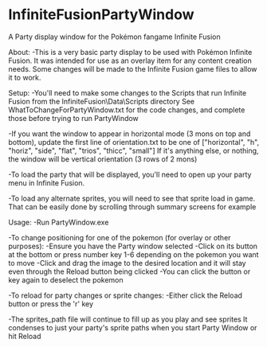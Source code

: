 # InfiniteFusionPartyWindow
A Party display window for the Pokémon fangame Infinite Fusion

About:
	-This is a very basic party display to be used with Pokémon Infinite Fusion. It was intended for use as an overlay item
		for any content creation needs. Some changes will be made to the Infinite Fusion game files to allow it to work.


Setup:
 -You'll need to make some changes to the Scripts that run Infinite Fusion from the InfiniteFusion\Data\Scripts directory
		See WhatToChangeForPartyWindow.txt for the code changes, and complete those before trying to run PartyWindow
	
 -If you want the window to appear in horizontal mode (3 mons on top and bottom), update the first line of orientation.txt to 
       be one of ["horizontal", "h", "horiz", "side", "flat", "trios", "thicc", "small"]
	        If it's anything else, or nothing, the window will be vertical orientation (3 rows of 2 mons)
	
 -To load the party that will be displayed, you'll need to open up your party menu in Infinite Fusion.
	
 -To load any alternate sprites, you will need to see that sprite load in game. 
		That can be easily done by scrolling through summary screens for example
		
		
Usage:
	-Run PartyWindow.exe 
	
  -To change positioning for one of the pokemon (for overlay or other purposes): 
		-Ensure you have the Party window selected
		-Click on its button at the bottom or press number key 1-6 depending on the pokemon you want to move
		-Click and drag the image to the desired location and it will stay even through the Reload button being clicked
		-You can click the button or key again to deselect the pokemon
	
 -To reload for party changes or sprite changes:
		-Either click the Reload button or press the 'r' key
		
		
 -The sprites_path file will continue to fill up as you play and see sprites
		It condenses to just your party's sprite paths when you start Party Window or hit Reload
